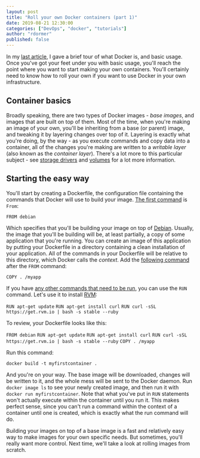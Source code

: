 ```yaml
---
layout: post
title: "Roll your own Docker containers (part 1)"
date: 2019-08-21 12:30:00
categories: ["DevOps", "docker", "tutorials"]
author: "rdormer"
published: false
---
```


In my [last article](https://www.ombulabs.com/blog/devops/docker/tutorials/gentle-intro-to-docker.html), I gave a brief tour of what Docker is, and basic usage. Once you've got your feet under you with basic usage, you'll reach the point where you want to start making your own containers. You'll certainly need to know how to roll your own if you want to use Docker in your own infrastructure.

<!--more-->

## Container basics

Broadly speaking, there are two types of Docker images - *base images*, and images that are built on top of them. Most of the time, when you're making an image of your own, you'll be inheriting from a base (or parent) image, and tweaking it by layering changes over top of it.  Layering is exactly what you're doing, by the way - as you execute commands and copy data into a container, all of the changes you're making are written to a *writable layer* (also known as the *container layer*). There's a lot more to this particular subject - see [storage drivers](https://docs.docker.com/storage/storagedriver/) and [volumes](https://docs.docker.com/storage/volumes/) for a lot more information.

## Starting the easy way

You'll start by creating a Dockerfile, the configuration file containing the commands that Docker will use to build your image.  [The first command](https://docs.docker.com/engine/reference/builder/#from) is `From`:

`FROM debian`

Which specifies that you'll be building your image on top of [Debian](https://hub.docker.com/_/debian).  Usually, the image that you'll be building will be, at least partially, a copy of some application that you're running.  You can create an image of this application by putting your Dockerfile in a directory containing a clean installation of your application. All of the commands in your Dockerfile will be relative to this directory, which Docker calls the *context*.  Add the [following command](https://docs.docker.com/engine/reference/builder/#copy) after the `FROM` command:

`COPY . /myapp`

If you have [any other commands that need to be run](https://docs.docker.com/engine/reference/builder/#run), you can use the `RUN` command.  Let's use it to install [RVM](https://rvm.io/):

`RUN apt-get update`
`RUN apt-get install curl`
`RUN curl -sSL https://get.rvm.io | bash -s stable --ruby`

To review, your Dockerfile looks like this:

`FROM debian`
`RUN apt-get update`
`RUN apt-get install curl`
`RUN curl -sSL https://get.rvm.io | bash -s stable --ruby`
`COPY . /myapp`

Run this command:

`docker build -t myfirstcontainer .`

And you're on your way.  The base image will be downloaded, changes will be written to it, and the whole mess will be sent to the Docker daemon.  Run `docker image ls` to see your newly created image, and then run it with `docker run myfirstcontainer`.  Note that what you've put in `RUN` statements won't actually execute within the container until you run it.  This makes perfect sense, since you can't run a command within the context of a container until one is created, which is exactly what the run command will do.

Building your images on top of a base image is a fast and relatively easy way to make images for your own specific needs. But sometimes, you'll really want more control. Next time, we'll take a look at rolling images from scratch.
